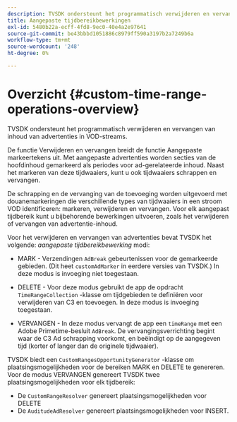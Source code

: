 ```yaml
---
description: TVSDK ondersteunt het programmatisch verwijderen en vervangen van inhoud van advertenties in VOD-streams.
title: Aangepaste tijdbereikbewerkingen
exl-id: 5480b22a-ecff-4fd8-9ec0-40e4a2e97641
source-git-commit: be43bbbd1051886c8979ff590a3197b2a7249b6a
workflow-type: tm+mt
source-wordcount: '248'
ht-degree: 0%

---
```


# Overzicht {#custom-time-range-operations-overview}

TVSDK ondersteunt het programmatisch verwijderen en vervangen van inhoud van advertenties in VOD-streams.

De functie Verwijderen en vervangen breidt de functie Aangepaste markeertekens uit. Met aangepaste advertenties worden secties van de hoofdinhoud gemarkeerd als periodes voor ad-gerelateerde inhoud. Naast het markeren van deze tijdwaaiers, kunt u ook tijdwaaiers schrappen en vervangen.

<!--<a id="section_D3FE668CAF764DCC912373D5410C932C"></a>-->

De schrapping en de vervanging van de toevoeging worden uitgevoerd met douanemarkeringen die verschillende types van tijdwaaiers in een stroom VOD identificeren: markeren, verwijderen en vervangen. Voor elk aangepast tijdbereik kunt u bijbehorende bewerkingen uitvoeren, zoals het verwijderen of vervangen van advertentie-inhoud.

Voor het verwijderen en vervangen van advertenties bevat TVSDK het volgende: *aangepaste tijdbereikbewerking* modi:

* MARK - Verzendingen `AdBreak` gebeurtenissen voor de gemarkeerde gebieden. (Dit heet `customAdMarker` in eerdere versies van TVSDK.) In deze modus is invoeging niet toegestaan.

* DELETE - Voor deze modus gebruikt de app de opdracht `TimeRangeCollection` -klasse om tijdgebieden te definiëren voor verwijderen van C3 en toevoegen. In deze modus is invoeging toegestaan.
* VERVANGEN - In deze modus vervangt de app een `timeRange` met een Adobe Primetime-besluit `AdBreak`. De vervangingsverrichting begint waar de C3 Ad schrapping voorkomt, en beëindigt op de aangegeven tijd (korter of langer dan de originele tijdwaaier).

TVSDK biedt een `CustomRangesOpportunityGenerator` -klasse om plaatsingsmogelijkheden voor de bereiken MARK en DELETE te genereren. Voor de modus VERVANGEN genereert TVSDK twee plaatsingsmogelijkheden voor elk tijdbereik:

* De `CustomRangeResolver` genereert plaatsingsmogelijkheden voor DELETE
* De `AuditudeAdResolver` genereert plaatsingsmogelijkheden voor INSERT.

